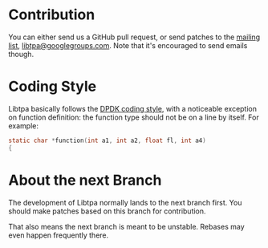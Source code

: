 # Contribution

You can either send us a GitHub pull request, or send patches to the [mailing
list](https://groups.google.com/g/libtpa), libtpa@googlegroups.com. Note that
it's encouraged to send emails though.

# Coding Style
Libtpa basically follows the [DPDK coding style](https://doc.dpdk.org/guides/contributing/coding_style.html),
with a noticeable exception on function definition: the function type
should not be on a line by itself. For example:

```c
static char *function(int a1, int a2, float fl, int a4)
{
```

# About the next Branch

The development of Libtpa normally lands to the next branch first. You
should make patches based on this branch for contribution.

That also means the next branch is meant to be unstable. Rebases may even
happen frequently there.
